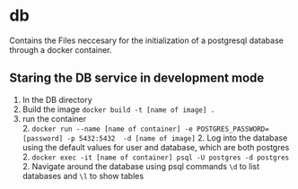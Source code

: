 # db
Contains the Files neccesary for the initialization of a postgresql database through a docker container. 

## Staring the DB service in development mode
1. In the DB directory
1. Build the image ```docker build -t [name of image] .```
1. run the container  
    2. ```docker run --name [name of container] -e POSTGRES_PASSWORD=[password] -p 5432:5432  -d [name of image]```
    2. Log into the database using the default values for user and database, which are both postgres
    2. ```docker exec -it [name of container] psql -U postgres -d postgres```
    2. Navigate around the database using psql commands `\d` to list databases and `\l` to show tables